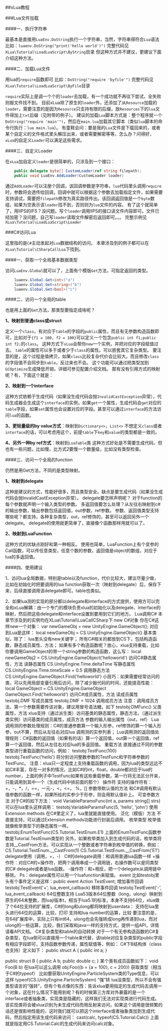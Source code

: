 ##xLua教程

###Lua文件加载

####一、执行字符串

最基本是直接用`LuaEnv.DoString`执行一个字符串，当然，字符串得符合`Lua`语法
比如：`luaenv.DoString("print('hello world')")`
完整代码见`XLua\Tutorial\LoadLuaScript\ByString`目录
但这种方式并不建议，更建议下面介绍这种方法。

####二、加载Lua文件

用lua的`require`函数即可
比如：`DoString("require 'byfile'")`
完整代码见`XLua\Tutorial\LoadLuaScript\ByFile`目录

`require`实际上是调一个个的`loader`去加载，有一个成功就不再往下尝试，全失败则报文件找不到。
目前xLua除了原生的`loader`外，还添加了从`Resource`加载的`loader`，需要注意的是因为`Resource`只支持有限的后缀，放`Resources`下的`lua`文件得加上`txt`后缀（见附带的例子）。
建议的加载`Lua`脚本方式是：整个程序就一个`DoString("require 'main'")`，然后在`main.lua`加载其它脚本（类似`lua`脚本的命令行执行：`lua main.lua`）。
有童鞋会问：要是我的`Lua`文件是下载回来的，或者某个自定义的文件格式里头解压出来，或者需要解密等等，怎么办？问得好，`xLua`的自定义`Loader`可以满足这些需求。

####三、自定义Loader

在`xLua`加自定义`loader`是很简单的，只涉及到一个接口：

```csharp
    public delegate byte[] CustomLoader(ref string filepath);
    public void LuaEnv.AddLoader(CustomLoader loader)
```

通过`AddLoader`可以注册个回调，该回调参数是字符串，`lua`代码里头调用`require`时，参数将会透传给回调，回调中就可以根据这个参数去加载指定文件，如果需要支持调试，需要把`filepath`修改为真实路径传出。该回调返回值是一个`byte`数组，如果为空表示该`loader`找不到，否则则为`lua`文件的内容。
有了这个就简单了，用IIPS的IFS？没问题。写个`loader`调用IIPS的接口读文件内容即可。文件已经加密？没问题，自己写`loader`读取文件解密后返回即可。。。
完整示例见`XLua\Tutorial\LoadLuaScript\Loader`

###C#访问Lua

这里指的是`C#`主动发起对`Lua`数据结构的访问。
本章涉及到的例子都可以在`XLua\Tutorial\CSharpCallLua`下找到。

####一、获取一个全局基本数据类型

访问`LuaEnv.Global`就可以了，上面有个模版`Get`方法，可指定返回的类型。

```csharp
    luaenv.Global.Get<int>("a")
    luaenv.Global.Get<string>("b")
    luaenv.Global.Get<bool>("c")
```

####二、访问一个全局的table

也是用上面的`Get`方法，那类型要指定成啥呢？

**1、映射到普通class或struct**

定义一个`class`，有对应于`table`的字段的`public`属性，而且有无参数构造函数即可，比如对于`{f1 = 100, f2 = 100}`可以定义一个包含`public int f1;public int f2;`的`class`。
这种方式下`xLua`会帮你`new`一个实例，并把对应的字段赋值过去。
`table`的属性可以多于或者少于`class`的属性。可以嵌套其它复杂类型。
要注意的是，这个过程是值拷贝，如果`class`比较复杂代价会比较大。而且修改`class`的字段值不会同步到`table`，反过来也不会。
这个功能可以通过把类型加到`GCOptimize`生成降低开销，详细可参见配置介绍文档。
那有没有引用方式的映射呢？有，下面这个就是：

**2、映射到一个interface**

这种方式依赖于生成代码（如果没生成代码会抛`InvalidCastException`异常），代码生成器会生成这个`interface`的实例，如果`get`一个属性，生成代码会`get`对应的`table`字段，如果`set`属性也会设置对应的字段。甚至可以通过`interface`的方法访问`lua`的函数。

**3、更轻量级的by value方式**：映射到`Dictionary<>`，`List<>`
不想定义`class`或者`interface`的话，可以考虑用这个，前提`table`下`key`和`value`的类型都是一致的。

**4、另外一种by ref方式**：映射到`LuaTable`类
这种方式好处是不需要生成代码，但也有一些问题，比如慢，比方式2要慢一个数量级，比如没有类型检查。

####三、访问一个全局的function

仍然是用Get方法，不同的是类型映射。

**1、映射到delegate**

这种是建议的方式，性能好很多，而且类型安全。缺点是要生成代码（如果没生成代码会抛InvalidCastException异常）。
delegate要怎样声明呢？
对于function的每个参数就声明一个输入类型的参数。
多返回值要怎么处理？从左往右映射到c#的输出参数，输出参数包括返回值，out参数，ref参数。
参数、返回值类型支持哪些呢？都支持，各种复杂类型，out，ref修饰的，甚至可以返回另外一个delegate。
delegate的使用就更简单了，直接像个函数那样用就可以了。

**2、映射到LuaFunction**

这种方式的优缺点刚好和第一种相反。
使用也简单，LuaFunction上有个变参的Call函数，可以传任意类型，任意个数的参数，返回值是object的数组，对应于lua的多返回值。

####四、使用建议

1、访问lua全局数据，特别是table以及function，代价比较大，建议尽量少做，比如在初始化时把要调用的lua function获取一次（映射到delegate）后，保存下来，后续直接调用该delegate即可。table也类似。

2、如果lua测的实现的部分都以delegate和interface的方式提供，使用方可以完全和xLua解耦：由一个专门的模块负责xlua的初始化以及delegate、interface的映射，然后把这些delegate和interface设置到要用到它们的地方。
Lua调用C#
本章节涉及到的实例均在XLua\Tutorial\LuaCallCSharp下
new C#对象
你在C#这样new一个对象：
var newGameObj = new UnityEngine.GameObject();
对应到Lua是这样：
local newGameObj = CS.UnityEngine.GameObject()
基本类似，除了：
lua里头没有new关键字；
所有C#相关的都放到CS下，包括构造函数，静态成员属性、方法；
如果有多个构造函数呢？放心，xlua支持重载，比如你要调用GameObject的带一个string参数的构造函数，这么写：
local newGameObj2 = CS.UnityEngine.GameObject('helloworld')
访问C#静态属性，方法
读静态属性
CS.UnityEngine.Time.deltaTime
写静态属性
CS.UnityEngine.Time.timeScale = 0.5
调用静态方法
CS.UnityEngine.GameObject.Find('helloworld')
小技巧：如果需要经常访问的类，可以先用局部变量引用后访问，除了减少敲代码的时间，还能提高性能：
local GameObject = CS.UnityEngine.GameObject
GameObject.Find('helloworld')
访问C#成员属性，方法
读成员属性
testobj.DMF
写成员属性
testobj.DMF = 1024
调用成员方法
注意：调用成员方法，第一个参数需要传该对象，建议用冒号语法糖，如下
testobj:DMFunc()
父类属性，方法
xlua支持（通过派生类）访问基类的静态属性，静态方法，（通过派生类实例）访问基类的成员属性，成员方法
参数的输入输出属性（out，ref）
Lua调用测的参数处理规则：C#的普通参数算一个输入形参，ref修饰的算一个输入形参，out不算，然后从左往右对应lua 调用测的实参列表；
Lua调用测的返回值处理规则：C#函数的返回值（如果有的话）算一个返回值，out算一个返回值，ref算一个返回值，然后从左往右对应lua的多返回值。
重载方法
直接通过不同的参数类型进行重载函数的访问，例如：
testobj:TestFunc(100)
testobj:TestFunc('hello')
将分别访问整数参数的TestFunc和字符串参数的TestFunc。
注意：xlua只一定程度上支持重载函数的调用，因为lua的类型远远不如C#丰富，存在一对多的情况，比如C#的int，float，double都对应于lua的number，上面的例子中TestFunc如果有这些重载参数，第一行将无法区分开来，只能调用到其中一个（生成代码中排前面的那个）
操作符
支持的操作符有：+，-，*，/，==，一元-，<，<=， %，[]
参数带默认值的方法
和C#调用有默认值参数的函数一样，如果所给的实参少于形参，则会用默认值补上。
可变参数方法
对于C#的如下方法：
void VariableParamsFunc(int a, params string[] strs)
可以在lua里头这样调用：
testobj:VariableParamsFunc(5, 'hello', 'john')
使用Extension methods
在C#里定义了，lua里就能直接使用。
泛化（模版）方法
不直接支持，可以通过Extension methods功能进行封装后调用。
枚举类型
枚举值就像枚举类型下的静态属性一样。
testobj:EnumTestFunc(CS.Tutorial.TestEnum.E1)
上面的EnumTestFunc函数参数是Tutorial.TestEnum类型的
另外，如果枚举类加入到生成代码的话，枚举类将支持__CastFrom方法，可以实现从一个整数或者字符串到枚举值的转换，例如：
CS.Tutorial.TestEnum.__CastFrom(1)
CS.Tutorial.TestEnum.__CastFrom('E1')
delegate使用（调用，+，-）
C#的delegate调用：和调用普通lua函数一样
+操作符：对应C#的+操作符，把两个调用串成一个调用链，右操作数可以是同类型的C# delegate或者是lua函数。
-操作符：和+相反，把一个delegate从调用链中移除。
Ps：delegate属性可以用一个luafunction来赋值。
event
比如testobj里头有个事件定义是这样：public event Action TestEvent;
增加事件回调
testobj:TestEvent('+', lua_event_callback)
移除事件回调
testobj:TestEvent('-', lua_event_callback)
64位整数支持
Lua53版本64位整数（long，ulong）映射到原生的64未整数，而luaji版本t，相当于lua5.1的标准，本身不支持64位，xlua做了个64位支持的扩展库，C#的long和ulong都将映射到userdata：
支持在lua里头进行64位的运算，比较，打印
支持和lua number的运算，比较
要注意的是，在64扩展库中，实际上只有int64，ulong也会先强转成long再传递到lua，而对ulong的一些运算，比较，我们采取和java一样的支持方式，提供一组API，详情请看API文档。
C#复杂类型和table的自动转换
对于一个有无参构造函数的C#复杂类型，在lua侧可以直接用一个table来代替，该table对应复杂类型的public字段有相应字段即可，支持函数参数传递，属性赋值等，例如：
C#下B结构体（class也支持）定义如下：
public struct A
{
    public int a;
}

public struct B
{
    public A b;
    public double c;
}
某个类有成员函数如下：
void Foo(B b)
在lua可以这么调用
obj:Foo({b = {a = 100}, c = 200})
获取类型（相当于C#的typeof）
比如要获取UnityEngine.ParticleSystem类的Type信息，可以这样
typeof(CS.UnityEngine.ParticleSystem)
“强”转
lua没类型，所以不会有强类型语言的“强转”，但有个有点像的东西：告诉xlua要用指定的生成代码去调用一个对象，这在什么情况下能用到呢？有的时候第三方库对外暴露的是一个interface或者抽象类，实现类是隐藏的，这样我们无法对实现类进行代码生成。该实现类将会被xlua识别为未生成代码而用反射来访问，如果这个调用是很频繁的话还是很影响性能的，这时我们就可以把这个interface或者抽象类加到生成代码，然后指定用该生成代码来访问：
cast(calc, typeof(CS.Tutorial.Calc))
上面就是指定用CS.Tutorial.Calc的生成代码来访问calc对象。

